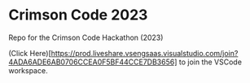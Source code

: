 # Crimson Code 2023
Repo for the Crimson Code Hackathon (2023)

(Click Here)[https://prod.liveshare.vsengsaas.visualstudio.com/join?4ADA6ADE6AB0706CCEA0F5BF44CCE7DB3656] to join the VSCode workspace.
